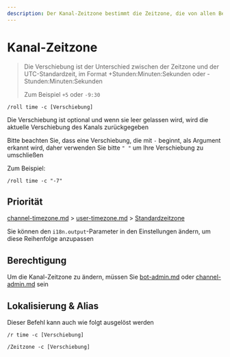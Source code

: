 ```yaml
---
description: Der Kanal-Zeitzone bestimmt die Zeitzone, die von allen Benutzern im Kanal verwendet wird, wenn sie mit Roll Bot interagieren
---
```


# Kanal-Zeitzone

> Die Verschiebung ist der Unterschied zwischen der Zeitzone und der UTC-Standardzeit, im Format +Stunden:Minuten:Sekunden oder -Stunden:Minuten:Sekunden
>
> Zum Beispiel `+5` oder `-9:30`

```
/roll time -c [Verschiebung]
```

Die Verschiebung ist optional und wenn sie leer gelassen wird, wird die aktuelle Verschiebung des Kanals zurückgegeben

Bitte beachten Sie, dass eine Verschiebung, die mit `-` beginnt, als Argument erkannt wird, daher verwenden Sie bitte `" "` um Ihre Verschiebung zu umschließen

Zum Beispiel:

```
/roll time -c "-7"
```

## Priorität

[channel-timezone.md](channel-timezone.md "Erwähnung") > [user-timezone.md](user-timezone.md "Erwähnung") > [Standardzeitzone](../configuration/basic.md#defaulttimeoffset)

Sie können den `i18n.output`-Parameter in den Einstellungen ändern, um diese Reihenfolge anzupassen

## Berechtigung

Um die Kanal-Zeitzone zu ändern, müssen Sie [bot-admin.md](../permission/bot-admin.md "Erwähnung") oder [channel-admin.md](../permission/channel-admin.md "Erwähnung") sein

## Lokalisierung & Alias

Dieser Befehl kann auch wie folgt ausgelöst werden

```
/r time -c [Verschiebung]

/Zeitzone -c [Verschiebung]
```
